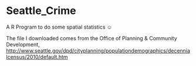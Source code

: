 # Seattle_Crime
A R Program to do some spatial statistics :relaxed:

The file I downloaded comes from the Office of Planning & Community Development,   http://www.seattle.gov/dpd/cityplanning/populationdemographics/decennialcensus/2010/default.htm
